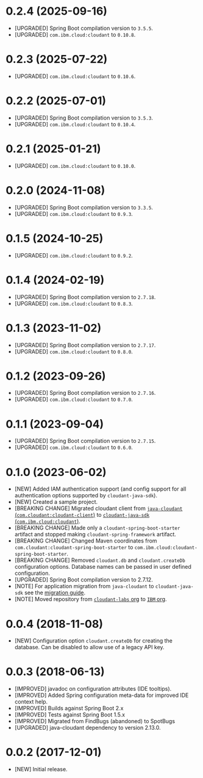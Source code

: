 # 0.2.4 (2025-09-16)
- [UPGRADED] Spring Boot compilation version to `3.5.5`.
- [UPGRADED] `com.ibm.cloud:cloudant` to `0.10.8`.

# 0.2.3 (2025-07-22)
- [UPGRADED] `com.ibm.cloud:cloudant` to `0.10.6`.

# 0.2.2 (2025-07-01)
- [UPGRADED] Spring Boot compilation version to `3.5.3`.
- [UPGRADED] `com.ibm.cloud:cloudant` to `0.10.4`.

# 0.2.1 (2025-01-21)
- [UPGRADED] `com.ibm.cloud:cloudant` to `0.10.0`.

# 0.2.0 (2024-11-08)
- [UPGRADED] Spring Boot compilation version to `3.3.5`.
- [UPGRADED] `com.ibm.cloud:cloudant` to `0.9.3`.

# 0.1.5 (2024-10-25)
- [UPGRADED] `com.ibm.cloud:cloudant` to `0.9.2`.

# 0.1.4 (2024-02-19)
- [UPGRADED] Spring Boot compilation version to `2.7.18`.
- [UPGRADED] `com.ibm.cloud:cloudant` to `0.8.3`.

# 0.1.3 (2023-11-02)
- [UPGRADED] Spring Boot compilation version to `2.7.17`.
- [UPGRADED] `com.ibm.cloud:cloudant` to `0.8.0`.

# 0.1.2 (2023-09-26)
- [UPGRADED] Spring Boot compilation version to `2.7.16`.
- [UPGRADED] `com.ibm.cloud:cloudant` to `0.7.0`.

# 0.1.1 (2023-09-04)
- [UPGRADED] Spring Boot compilation version to `2.7.15`.
- [UPGRADED] `com.ibm.cloud:cloudant` to `0.6.0`.

# 0.1.0 (2023-06-02)
- [NEW] Added IAM authentication support (and config support for all authentication options supported by `cloudant-java-sdk`).
- [NEW] Created a sample project.
- [BREAKING CHANGE] Migrated cloudant client from [`java-cloudant` (`com.cloudant:cloudant-client`)](https://github.com/cloudant/java-cloudant) to [`cloudant-java-sdk` (`com.ibm.cloud:cloudant`)](https://github.com/IBM/cloudant-java-sdk/).
- [BREAKING CHANGE] Made only a `cloudant-spring-boot-starter` artifact and stopped making `cloudant-spring-framework` artifact.
- [BREAKING CHANGE] Changed Maven coordinates from `com.cloudant:cloudant-spring-boot-starter` to `com.ibm.cloud:cloudant-spring-boot-starter`.
- [BREAKING CHANGE] Removed `cloudant.db` and `cloudant.createDb` configuration options. Database names can be passed in user defined configuration.
- [UPGRADED] Spring Boot compilation version to 2.7.12.
- [NOTE] For application migration from `java-cloudant` to `cloudant-java-sdk` see the [migration guide](https://github.com/cloudant/java-cloudant/blob/6ea7fa2ff2a6245a05cc71d8856b3f89c2983d59/MIGRATION.md).
- [NOTE] Moved repository from [`cloudant-labs` org](https://github.com/cloudant-labs/cloudant-spring) to [`IBM` org](https://github.com/IBM/cloudant-spring).

# 0.0.4 (2018-11-08)
- [NEW] Configuration option `cloudant.createDb` for creating the database. Can be disabled to allow
 use of a legacy API key.

# 0.0.3 (2018-06-13)
- [IMPROVED] javadoc on configuration attributes (IDE tooltips).
- [IMPROVED] Added Spring configuration meta-data for improved IDE context help.
- [IMPROVED] Builds against Spring Boot 2.x
- [IMPROVED] Tests against Spring Boot 1.5.x
- [IMPROVED] Migrated from FindBugs (abandoned) to SpotBugs
- [UPGRADED] java-cloudant dependency to version 2.13.0.

# 0.0.2 (2017-12-01)
- [NEW] Initial release.
